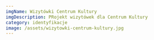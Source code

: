 ```yaml
---
imgName: Wizytówki Centrum Kultury
imgDescription: PRojekt wizytówek dla Centrum Kultury
category: identyfikacje
image: /assets/wizytowki-centrum-kultury.jpg
---
```

